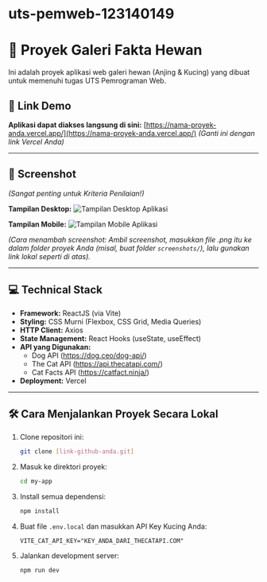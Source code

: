 # uts-pemweb-123140149
# 🐾 Proyek Galeri Fakta Hewan

Ini adalah proyek aplikasi web galeri hewan (Anjing & Kucing) yang dibuat untuk memenuhi tugas UTS Pemrograman Web.

## 🚀 Link Demo

**Aplikasi dapat diakses langsung di sini:** [https://nama-proyek-anda.vercel.app/](https://nama-proyek-anda.vercel.app/) 
*(Ganti ini dengan link Vercel Anda)*

---

## 📸 Screenshot

*(Sangat penting untuk Kriteria Penilaian!)*

**Tampilan Desktop:**
![Tampilan Desktop Aplikasi](link-ke-screenshot-desktop.png)

**Tampilan Mobile:**
![Tampilan Mobile Aplikasi](link-ke-screenshot-mobile.png)

*(Cara menambah screenshot: Ambil screenshot, masukkan file .png itu ke dalam folder proyek Anda (misal, buat folder `screenshots/`), lalu gunakan link lokal seperti di atas).*

---

## 💻 Technical Stack

* **Framework:** ReactJS (via Vite)
* **Styling:** CSS Murni (Flexbox, CSS Grid, Media Queries)
* **HTTP Client:** Axios
* **State Management:** React Hooks (useState, useEffect)
* **API yang Digunakan:**
    * Dog API (https://dog.ceo/dog-api/)
    * The Cat API (https://api.thecatapi.com/)
    * Cat Facts API (https://catfact.ninja/)
* **Deployment:** Vercel

---

## 🛠️ Cara Menjalankan Proyek Secara Lokal

1.  Clone repositori ini:
    ```bash
    git clone [link-github-anda.git]
    ```
2.  Masuk ke direktori proyek:
    ```bash
    cd my-app
    ```
3.  Install semua dependensi:
    ```bash
    npm install
    ```
4.  Buat file `.env.local` dan masukkan API Key Kucing Anda:
    ```
    VITE_CAT_API_KEY="KEY_ANDA_DARI_THECATAPI.COM"
    ```
5.  Jalankan development server:
    ```bash
    npm run dev
    ```
